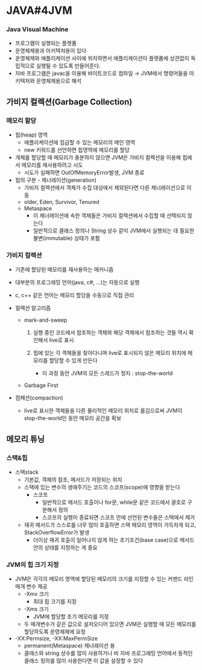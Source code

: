 # JAVA#4JVM

### Java Visual Machine

- 프로그램이 실행되는 플랫폼
- 운영체제용과 아키텍처용이 있다
- 운영체제와 애플리케이션 사이에 위치하면서 애플리케이션이 플랫폼에 상관없이 독립적으로 실행될 수 있도록 만들어준다. 
- 자바 프로그램은 javac을 이용해 바이트코드로 컴파일 → JVM에서 명령어들을 아키텍처와 운영체제용으로 해석

## 가비지 컬렉션(Garbage Collection)

### 메모리 할당

- 힙(heap) 영역
  - 애플리케이션에 접급할 수 있는 메모리의 메인 영역
  - new 키워드를 선언하면 힙영역에 메모리를 할당
- 개체를 할당할 때 메모리가 충분하지 않으면 JVM은 가비지 컬렉션을 이용해 힙에서 메모리를 재사용하려고 시도
  - 시도가 실패하면 OutOfMemoryError발생, JVM 종료
- 힙의 구분 - 제너레이션(generation)
  - 가비지 컬렉션에서 객체가 수집 대상에서 제외된다면 다른 제너레이션으로 이동
  - older, Eden, Survivor, Tenured
  - Metaspace
    - 이 제너레이션에 속한 객체들은 가비지 컬렉션에서 수집할 때 선택되지 않는다
    - 일반적으로 클래스 정의나 String 상수 같이 JVM에서 실행되는 데 필요한 불변(immutable) 상태가 포함

### 가비지 컬렉션

- 기존에 할당된 메모리를 재사용하는 매커니즘

- 대부분의 프로그래밍 언어(java, c#, ...)는 자동으로 실행

- c, c++ 같은 언어는 메모리 할당을 수동으로 직접 관리

- 컬렉션 알고리즘

  - mark-and-sweep

    1. 실행 중인 코드에서 참조하는 객체와 해당 객체에서 참조하는 것들 역시 확인해서 live로 표시

    2. 힙에 있는 각 객체들을 찾아다니며 live로 표시되지 않은 메모리 위치에 메모리를 할당할 수 있게 만든다
       - 이 과정 동안 JVM의 모든 스레드가 정지 : stop-the-world

  - Garbage First

- 컴패션(compaction)

  - live로 표시한 객체들을 다른 물리적인 메모리 위치로 옮김으로써 JVM이 stop-the-world인 동안 메모리 공간을 확보

## 메모리 튜닝

### 스택&힙

- 스택stack
  - 기본값, 객체의 참조, 메서드가 저장되는 위치
  - 스택에 있는 변수의 생애주기는 코드의 스코프(scope)에 영향을 받는다
    - 스코프
      - 일반적으로 메서드 호출이나 for문, while문 같은 코드에서 괄호로 구분해서 정의
      - 스코프의 실행이 종료되면 스코프 안에 선언된 변수들은 스택에서 제거
  - 재귀 메서드가 스스로를 너무 많이 호출하면 스택 메모리 영역이 가득차게 되고, StackOverflowError가 발생
    - 더이상 재귀 호출이 일어나지 않게 하는 초기조건(base case)으로 메서드 안의 상태를 지정하는 게 중요

### JVM의 힙 크기 지정

- JVM은 각각의 메모리 영역에 할당된 메모리의 크기를 지정할 수 있는 커맨드 라인 매개 변수 제공
  - -Xmx 크기
    - 최대 힙 크기를 지정
  - -Xms 크기
    - JVM에 할당할 초기 메모리를 지정
  - 두 매개변수가 같은 값으로 설저오디어 있으면 JVM은 실행할 때 모든 메모리를 할당하도록 운영체제에 요청
- -XX:Permsize, -XX:MaxPermSize
  - permanent(Metaspace) 제너레이션 용
  - 클래스와 string 상수를 많이 사용하거나 비 자바 프로그래밍 언어에서 동적인 클래스 정의를 많이 사용한다면 이 값을 설정할 수 있다